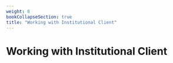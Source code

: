 ```yaml
---
weight: 8
bookCollapseSection: true
title: "Working with Institutional Client"
---
```


# Working with Institutional Client

